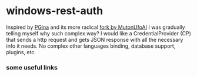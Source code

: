 # windows-rest-auth

Inspired by [PGina](https://github.com/pgina/pgina/) and its more radical [fork by MutonUfoAI](https://github.com/MutonUfoAI/pgina) I was gradually telling myself why such complex way? I would like a CredentialProvider (CP) that sends a http request and gets JSON response with all the necessary info it needs. No complex other languages binding, database support, plugins, etc.

### some useful links
